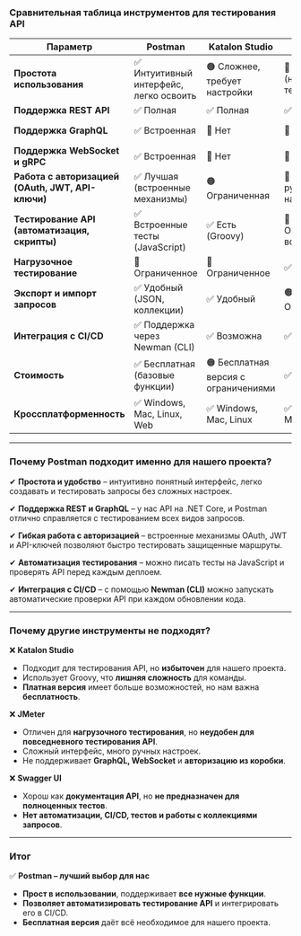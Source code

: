 ### **Сравнительная таблица инструментов для тестирования API**  

| **Параметр**        | **Postman** | **Katalon Studio** | **JMeter** | **Swagger UI** |  
|--------------------|------------|-----------------|---------|-------------|  
| **Простота использования** | ✅ Интуитивный интерфейс, легко освоить | 🟠 Сложнее, требует настройки | 🔴 Сложный (нагрузочное тестирование) | ✅ Очень простой |  
| **Поддержка REST API** | ✅ Полная | ✅ Полная | ✅ Полная | ✅ Полная |  
| **Поддержка GraphQL** | ✅ Встроенная | 🔴 Нет | 🔴 Нет | ✅ Есть, но ограниченная |  
| **Поддержка WebSocket и gRPC** | ✅ Встроенная | 🔴 Нет | 🔴 Нет | 🔴 Нет |  
| **Работа с авторизацией (OAuth, JWT, API-ключи)** | ✅ Лучшая (встроенные механизмы) | 🟠 Ограниченная | 🔴 Требует ручной настройки | 🔸 Только базовая поддержка |  
| **Тестирование API (автоматизация, скрипты)** | ✅ Встроенные тесты (JavaScript) | ✅ Есть (Groovy) | 🔸 Ограниченные возможности | 🔴 Нет |  
| **Нагрузочное тестирование** | 🔸 Ограниченное | 🔸 Ограниченное | ✅ Отличное | 🔴 Нет |  
| **Экспорт и импорт запросов** | ✅ Удобный (JSON, коллекции) | ✅ Удобный | 🟠 Ограниченный | 🔴 Нет |  
| **Интеграция с CI/CD** | ✅ Поддержка через Newman (CLI) | ✅ Возможна | ✅ Возможна | 🔴 Нет |  
| **Стоимость** | ✅ Бесплатная (базовые функции) | 🟠 Бесплатная версия с ограничениями | ✅ Бесплатный | ✅ Бесплатный |  
| **Кроссплатформенность** | ✅ Windows, Mac, Linux, Web | ✅ Windows, Mac, Linux | ✅ Windows, Mac, Linux | ✅ Web |  

---

### **Почему Postman подходит именно для нашего проекта?**  
✔ **Простота и удобство** – интуитивно понятный интерфейс, легко создавать и тестировать запросы без сложных настроек.  

✔ **Поддержка REST и GraphQL** – у нас API на .NET Core, и Postman отлично справляется с тестированием всех видов запросов.  

✔ **Гибкая работа с авторизацией** – встроенные механизмы OAuth, JWT и API-ключей позволяют быстро тестировать защищенные маршруты.  

✔ **Автоматизация тестирования** – можно писать тесты на JavaScript и проверять API перед каждым деплоем.  

✔ **Интеграция с CI/CD** – с помощью **Newman (CLI)** можно запускать автоматические проверки API при каждом обновлении кода.  

---

### **Почему другие инструменты не подходят?**  

❌ **Katalon Studio**  
- Подходит для тестирования API, но **избыточен** для нашего проекта.  
- Использует Groovy, что **лишняя сложность** для команды.  
- **Платная версия** имеет больше возможностей, но нам важна **бесплатность**.  

❌ **JMeter**  
- Отличен для **нагрузочного тестирования**, но **неудобен для повседневного тестирования API**.  
- Сложный интерфейс, много ручных настроек.  
- Не поддерживает **GraphQL, WebSocket** и **авторизацию из коробки**.  

❌ **Swagger UI**  
- Хорош как **документация API**, но **не предназначен для полноценных тестов**.  
- **Нет автоматизации, CI/CD, тестов и работы с коллекциями запросов**.  

---

### **Итог**  

✅ **Postman – лучший выбор для нас**  
- **Прост в использовании**, поддерживает **все нужные функции**.  
- **Позволяет автоматизировать тестирование API** и интегрировать его в CI/CD.  
- **Бесплатная версия** даёт всё необходимое для нашего проекта.  
